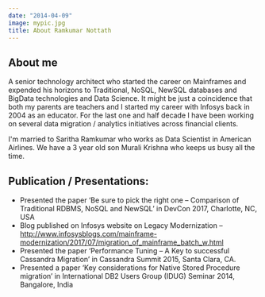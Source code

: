 ```yaml
---
date: "2014-04-09"
image: mypic.jpg
title: About Ramkumar Nottath
---
```


## About me

A senior technology architect who started the career on Mainframes and expended his horizons to Traditional, NoSQL, NewSQL databases and BigData technologies and Data Science. It might be just a coincidence that both my parents are teachers and I started my career with Infosys back in 2004 as an educator. For the last one and half decade I have been working on several data migration / analytics initiatives across financial clients. 

I'm married to Saritha Ramkumar who works as Data Scientist in American Airlines. We have a 3 year old son Murali Krishna who keeps us busy all the time. 

## Publication / Presentations:

* Presented the paper ‘Be sure to pick the right one – Comparison of Traditional RDBMS, NoSQL and NewSQL’ in DevCon 2017, Charlotte, NC, USA
* Blog published on Infosys website on Legacy Modernization – http://www.infosysblogs.com/mainframe-modernization/2017/07/migration_of_mainframe_batch_w.html
* Presented the paper ‘Performance Tuning – A Key to successful Cassandra Migration’ in Cassandra Summit 2015, Santa Clara, CA.
* Presented a paper ‘Key considerations for Native Stored Procedure migration’ in International DB2 Users Group (IDUG) Seminar 2014, Bangalore, India


